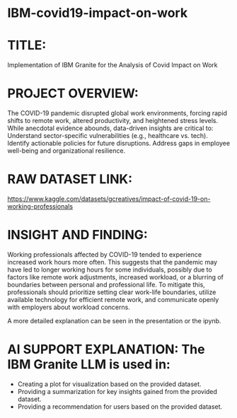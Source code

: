 # IBM-covid19-impact-on-work

# TITLE: 
  Implementation of IBM Granite for the Analysis of Covid Impact on Work

# PROJECT OVERVIEW:
  The COVID-19 pandemic disrupted global work environments, forcing rapid shifts to remote work, altered productivity, and heightened stress levels. 
  While anecdotal evidence abounds, data-driven insights are critical to:
  Understand sector-specific vulnerabilities (e.g., healthcare vs. tech).
  Identify actionable policies for future disruptions.
  Address gaps in employee well-being and organizational resilience.

# RAW DATASET LINK: 
  https://www.kaggle.com/datasets/gcreatives/impact-of-covid-19-on-working-professionals

# INSIGHT AND FINDING: 
  Working professionals affected by COVID-19 tended to experience increased work hours more often. This suggests that the pandemic may have led to longer working hours for some individuals, possibly due to factors like remote work adjustments, increased workload, or a blurring of boundaries between personal and professional life. To mitigate this, professionals should prioritize setting clear work-life boundaries, utilize available technology for efficient remote work, and communicate openly with employers about workload concerns.

  A more detailed explanation can be seen in the presentation or the ipynb.

# AI SUPPORT EXPLANATION: The IBM Granite LLM is used in:
  - Creating a plot for visualization based on the provided dataset.
  - Providing a summarization for key insights gained from the provided dataset.
  - Providing a recommendation for users based on the provided dataset.
